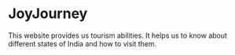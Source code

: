 # JoyJourney
This website provides us tourism abilities. It helps us to know about different states of India and how to visit them.
